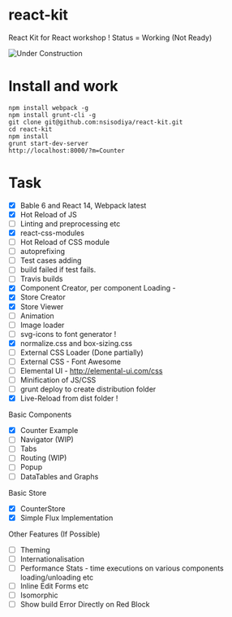 # react-kit
React Kit for React workshop ! Status = Working (Not Ready)

![Under Construction](http://s29.postimg.org/71vwj0gef/under_Construction.gif)

# Install and work

```
npm install webpack -g
npm install grunt-cli -g
git clone git@github.com:nsisodiya/react-kit.git
cd react-kit
npm install
grunt start-dev-server
http://localhost:8000/?m=Counter
```

# Task

- [x] Bable 6 and React 14, Webpack latest
- [x] Hot Reload of JS
- [ ] Linting and preprocessing etc
- [x] react-css-modules
- [ ] Hot Reload of CSS module
- [ ] autoprefixing
- [ ] Test cases adding
- [ ] build failed if test fails.
- [ ] Travis builds
- [x] Component Creator, per component Loading -
- [x] Store Creator
- [x] Store Viewer
- [ ] Animation
- [ ] Image loader
- [ ] svg-icons to font generator !
- [x] normalize.css and box-sizing.css
- [ ] External CSS Loader (Done partially)
- [ ] External CSS - Font Awesome
- [ ] Elemental UI - http://elemental-ui.com/css
- [ ] Minification of JS/CSS
- [ ] grunt deploy to create distribution folder
- [x] Live-Reload from dist folder !

Basic Components

- [x] Counter Example
- [ ] Navigator (WIP)
- [ ] Tabs
- [ ] Routing (WIP)
- [ ] Popup
- [ ] DataTables and Graphs

Basic Store
- [x] CounterStore
- [x] Simple Flux Implementation

Other Features (If Possible)

- [ ] Theming
- [ ] Internationalisation
- [ ] Performance Stats - time executions on various components loading/unloading etc
- [ ] Inline Edit Forms etc
- [ ] Isomorphic
- [ ] Show build Error Directly on Red Block
